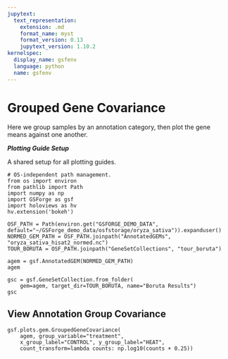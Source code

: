 ```yaml
---
jupytext:
  text_representation:
    extension: .md
    format_name: myst
    format_version: 0.13
    jupytext_version: 1.10.2
kernelspec:
  display_name: gsfenv
  language: python
  name: gsfenv
---
```


# Grouped Gene Covariance

Here we group samples by an annotation category, then plot the gene means against one another.

***Plotting Guide Setup***

A shared setup for all plotting guides.

```{code-cell}
# OS-independent path management.
from os import environ
from pathlib import Path
import numpy as np
import GSForge as gsf
import holoviews as hv
hv.extension('bokeh')

OSF_PATH = Path(environ.get("GSFORGE_DEMO_DATA", default="~/GSForge_demo_data/osfstorage/oryza_sativa")).expanduser()
NORMED_GEM_PATH = OSF_PATH.joinpath("AnnotatedGEMs", "oryza_sativa_hisat2_normed.nc")
TOUR_BORUTA = OSF_PATH.joinpath("GeneSetCollections", "tour_boruta")
```

```{code-cell}
agem = gsf.AnnotatedGEM(NORMED_GEM_PATH)
agem
```

```{code-cell}
gsc = gsf.GeneSetCollection.from_folder(
    gem=agem, target_dir=TOUR_BORUTA, name="Boruta Results")
gsc
```


## View Annotation Group Covariance

```{code-cell}
gsf.plots.gem.GroupedGeneCovariance(
    agem, group_variable="treatment", 
    x_group_label="CONTROL", y_group_label="HEAT",
    count_transform=lambda counts: np.log10(counts + 0.25))
```
